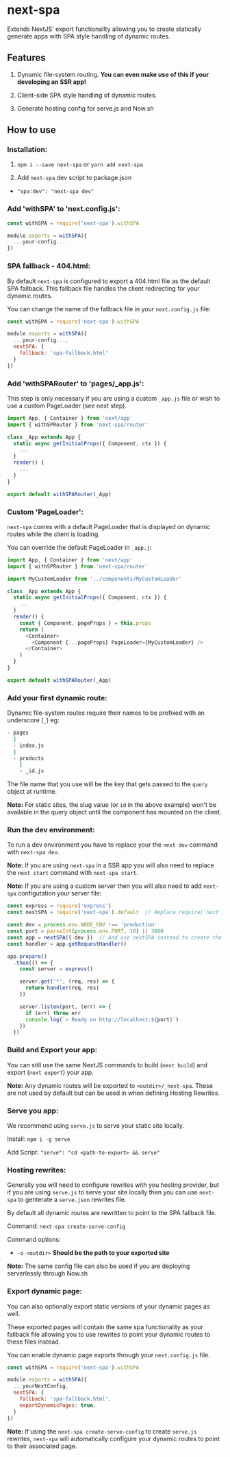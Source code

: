 # next-spa

Extends NextJS' export functionailty allowing you to create statically generate apps with SPA style handling of dynamic routes.


## Features

1) Dynamic file-system routing. __You can even make use of this if your developing an SSR app!__

2) Client-side SPA style handling of dynamic routes.

3) Generate hosting config for serve.js and Now.sh 


## How to use


### Installation:

1) `npm i --save next-spa` or `yarn add next-spa`

2) Add `next-spa` dev script to package.json
  - `"spa:dev": "next-spa dev"`


### Add 'withSPA' to 'next.config.js':

```javascript
const withSPA = require('next-spa').withSPA

module.exports = withSPA({
  ...your-config...
})
```

### SPA fallback - 404.html:

By default `next-spa` is configured to export a 404.html file as the default SPA fallback. This fallback file handles the client redirecting for your dynamic routes.

You can change the name of the fallback file in your `next.config.js` file:

```javascript
const withSPA = require('next-spa').withSPA

module.exports = withSPA({
  ...your-config...,
  nextSPA: {
    fallback: 'spa-fallback.html'
  }
})
```

### Add 'withSPARouter' to 'pages/_app.js':

This step is only necessary if you are using a custom `_app.js` file or wish to use a custom PageLoader (see next step).

```javascript
import App, { Container } from 'next/app'
import { withSPRouter } from 'next-spa/router'

class _App extends App {
  static async getInitialProps({ Component, ctx }) {
    ...
  }
  render() {
    ...
  }
}

export default withSPARouter(_App)
```

### Custom 'PageLoader':

`next-spa` comes with a default PageLoader that is displayed on dynamic routes while the client is loading.

You can override the default PageLoader in `_app.j`:

```javascript
import App, { Container } from 'next/app'
import { withSPRouter } from 'next-spa/router'

import MyCustomLoader from '../components/MyCustomLoader'

class _App extends App {
  static async getInitialProps({ Component, ctx }) {
    ...
  }
  render() {
    const { Component, pageProps } = this.props
    return (
      <Container>
        <Component {...pageProps} PageLoader={MyCustomLoader} />
      </Container>
    )
  }
}

export default withSPARouter(_App)
```


### Add your first dynamic route:

Dynamic file-system routes require their names to be prefixed with an underscore (`_`) eg:

```bash
- pages
  |
  - index.js
  |
  - products
    |
    - _id.js

```

The file name that you use will be the key that gets passed to the `query` object at runtime.

**Note:**
For static sites, the slug value (or `id` in the above example) won't be available in the query object until the component has mounted on the client. 


### Run the dev environment:

To run a dev environment you have to replace your the `next dev` command with `next-spa dev`.

**Note:**
If you are using `next-spa` in a SSR app you will also need to replace the `next start` command with `next-spa start`.

**Note:**
If you are using a custom server then you will also need to add `next-spa` configutation your server file:

```javascript
const express = require('express')
const nextSPA = require('next-spa').default  // Replace require('next').

const dev = process.env.NODE_ENV !== 'production'
const port = parseInt(process.env.PORT, 10) || 3000
const app = nextSPA({ dev })  // And use nextSPA instead to create the app.
const handler = app.getRequestHandler()

app.prepare()
  .then(() => {
    const server = express()

    server.get('*', (req, res) => {
      return handler(req, res)
    })

    server.listen(port, (err) => {
      if (err) throw err
      console.log(`> Ready on http://localhost:${port}`)
    })
  })
```


### Build and Export your app:

You can still use the same NextJS commands to build (`next build`) and export (`next export`) your app.

**Note:**
Any dynamic routes will be exported to `<outdir>/_next-spa`. These are not used by default but can be used in when defining Hosting Rewrites.


### Serve you app:

We recommend using `serve.js` to serve your static site locally.

Install: `npm i -g serve`

Add Script: `"serve": "cd <path-to-export> && serve"`


### Hosting rewrites:

Generally you will need to configure rewrites with you hosting provider, but if you are using `serve.js` to serve your site locally then you can use `next-spa` to genterate a `serve.json` rewrites file.

By default all dynamic routes are rewritten to point to the SPA fallback file.

Command:
`next-spa create-serve-config`

Command options:
- `-o <outdir>` __Should be the path to your exported site__

**Note:**
The same config file can also be used if you are deploying serverlessly through Now.sh


### Export dynamic page:

You can also optionally export static versions of your dynamic pages as well.

These exported pages will contain the same spa functionality as your fallback file allowing you to use rewrites to point your dynamic routes to these files instead.

You can enable dynamic page exports through your `next.config.js` file.

```javascript
const withSPA = require('next-spa').withSPA

module.exports = withSPA({
  ...yourNextConfig,
  nextSPA: {
    fallback: 'spa-fallback.html',
    exportDynamicPages: true,
  }
})
```

**Note:**
If using the `next-spa create-serve-config` to create `serve.js` rewrites, `next-spa` will automatically configure your dynamic routes to point to their associated page.
